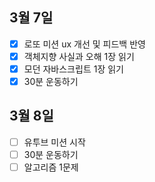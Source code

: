 ## 3월 7일

- [x] 로또 미션 ux 개선 및 피드백 반영
- [x] 객체지향 사실과 오해 1장 읽기
- [x] 모던 자바스크립트 1장 읽기
- [x] 30분 운동하기

## 3월 8일
- [ ] 유투브 미션 시작
- [ ] 30분 운동하기
- [ ] 알고리즘 1문제 